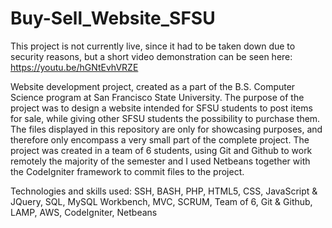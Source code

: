 # Buy-Sell_Website_SFSU
This project is not currently live, since it had to be taken down due to security reasons, but a short video demonstration can be seen here: https://youtu.be/hGNtEvhVRZE

Website development project, created as a part of the B.S. Computer Science program at San Francisco State University. The purpose of the project was to design a website intended for SFSU students to post items for sale, while giving other SFSU students the possibility to purchase them. The files displayed in this repository are only for showcasing purposes, and therefore only encompass a very small part of the complete project. 
The project was created in a team of 6 students, using Git and Github to work remotely the majority of the semester and I used Netbeans together with the CodeIgniter framework to commit files to the project. 

Technologies and skills used: SSH, BASH, PHP, HTML5, CSS, JavaScript & JQuery, SQL, MySQL Workbench, MVC, SCRUM, Team of 6, Git & Github, LAMP, AWS, CodeIgniter, Netbeans
